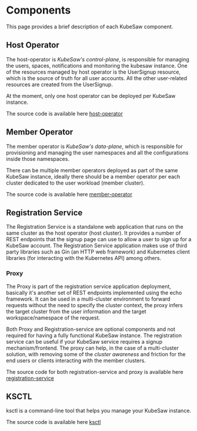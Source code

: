# Components
This page provides a brief description of each KubeSaw component.

## Host Operator
The host-operator is _KubeSaw's control-plane_, is responsible for managing the users, spaces, notifications and monitoring the kubesaw instance.
One of the resources managed by host operator is the UserSignup resource, which is the source of truth for all user accounts. All the other user-related resources are created from the UserSignup.

At the moment, only one host operator can be deployed per KubeSaw instance.

The source code is available here [host-operator](https://github.com/codeready-toolchain/host-operator)

## Member Operator
The member operator is _KubeSaw's data-plane_, which is responsible for provisioning and managing the user namespaces and all the configurations inside those namespaces.

There can be multiple member operators deployed as part of the same KubeSaw instance, ideally there should be a member operator per each cluster dedicated to the user workload (member cluster).

The source code is available here [member-operator](https://github.com/codeready-toolchain/member-operator)

## Registration Service
The Registration Service is a standalone web application that runs on the same cluster as the host operator
(host cluster).
It provides a number of REST endpoints that the signup page can use to allow a user to sign up for a KubeSaw account. 
The Registration Service application makes use of third party libraries such as Gin (an HTTP web framework)
and Kubernetes client libraries (for interacting with the Kubernetes API) among others.

### Proxy
The Proxy is part of the registration service application deployment,
basically it's another set of REST endpoints implemented using the echo framework.
It can be used in a multi-cluster environment to forward requests without the need to specify the cluster context,
the proxy infers the target cluster from the user information and the target workspace/namespace of the request.

Both Proxy and Registration-service are optional components and not required for having a fully functional KubeSaw instance.
The registration service can be useful if your KubeSaw service requires a signup mechanism/frontend.
The proxy can help, in the case of a multi-cluster solution, with removing some of the _cluster awareness_ and friction for the end users or clients interacting with the member clusters.

The source code for both registration-service and proxy is available here [registration-service](https://github.com/codeready-toolchain/registration-service)

## KSCTL
ksctl is a command-line tool that helps you manage your KubeSaw instance.

The source code is available here [ksctl](https://github.com/kubesaw/ksctl)
